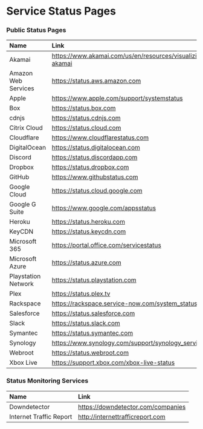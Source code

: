 # Service Status Pages

### Public Status Pages

| Name                      | Link                                                      |
|:--------------------------|:----------------------------------------------------------|
| Akamai                    | https://www.akamai.com/us/en/resources/visualizing-akamai |
| Amazon Web Services       | https://status.aws.amazon.com                             |
| Apple                     | https://www.apple.com/support/systemstatus                |
| Box                       | https://status.box.com                                    |
| cdnjs                     | https://status.cdnjs.com                                  |
| Citrix Cloud              | https://status.cloud.com                                  |
| Cloudflare                | https://www.cloudflarestatus.com                          |
| DigitalOcean              | https://status.digitalocean.com                           |
| Discord                   | https://status.discordapp.com                             |
| Dropbox                   | https://status.dropbox.com                                |
| GitHub                    | https://www.githubstatus.com                              |
| Google Cloud              | https://status.cloud.google.com                           |
| Google G Suite            | https://www.google.com/appsstatus                         |
| Heroku                    | https://status.heroku.com                                 |
| KeyCDN                    | https://status.keycdn.com                                 |
| Microsoft 365             | https://portal.office.com/servicestatus                   |
| Microsoft Azure           | https://status.azure.com                                  |
| Playstation Network       | https://status.playstation.com                            |
| Plex                      | https://status.plex.tv                                    |
| Rackspace                 | https://rackspace.service-now.com/system_status           |
| Salesforce                | https://status.salesforce.com                             |
| Slack                     | https://status.slack.com                                  |
| Symantec                  | https://status.symantec.com                               |
| Synology                  | https://www.synology.com/support/synology_service         |
| Webroot                   | https://status.webroot.com                                |
| Xbox Live                 | https://support.xbox.com/xbox-live-status                 |

### Status Monitoring Services

| Name                      | Link                                                      |
|:--------------------------|:----------------------------------------------------------|
| Downdetector              | https://downdetector.com/companies                        |
| Internet Traffic Report   | http://internettrafficreport.com                          |
